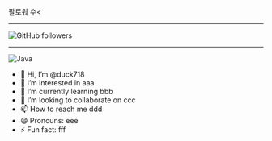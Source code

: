 팔로워 수<<hr>
![GitHub followers](https://img.shields.io/github/followers/duck718?style=soc<ial)<br><hr>
![Java](https://img.shields.io/badge/Java-007396?style=for-the-badge&logo=java&logoColor=white)


- 👋 Hi, I’m @duck718
- 👀 I’m interested in aaa
- 🌱 I’m currently learning bbb
- 💞️ I’m looking to collaborate on ccc
- 📫 How to reach me ddd
- 😄 Pronouns: eee
- ⚡ Fun fact: fff

<!---
duck718/duck718 is a ✨ special ✨ repository because its `README.md` (this file) appears on your GitHub profile.
You can click the Preview link to take a look at your changes.
--->
